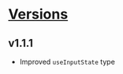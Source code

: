 # [Versions](https://github.com/Tracktor/react-utils/releases)

## v1.1.1
- Improved `useInputState` type
